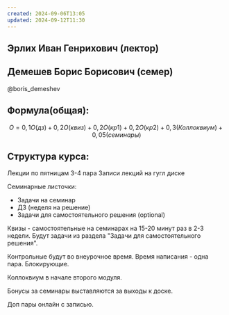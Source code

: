 ```yaml
---
created: 2024-09-06T13:05
updated: 2024-09-12T11:30
---
```

## Эрлих Иван Генрихович (лектор)
## Демешев Борис Борисович (семер)
@boris_demeshev
## Формула(общая): 
$$
O=0,1O(дз)+0,2O(квиз)+0,2O(кр1)+0,2O(кр2)+0,3(Коллоквиум)+0,05(семинары)
$$
## Структура курса:

Лекции по пятницам 3-4 пара
Записи лекций на гугл диске

Семинарные листочки:
- Задачи на семинар
- ДЗ (неделя на решение)
- Задачи для самостоятельного решения (optional)

Квизы - самостоятельные на семинарах на 15-20 минут раз в 2-3 недели. Будут задачи из раздела "Задачи для самостоятельного решения".

Контрольные будут во внеурочное время. Время написания - одна пара. Блокирующие.

Коллоквиум в начале второго модуля.

Бонусы за семинары выставляются за выходы к доске.

Доп пары онлайн с записью.
